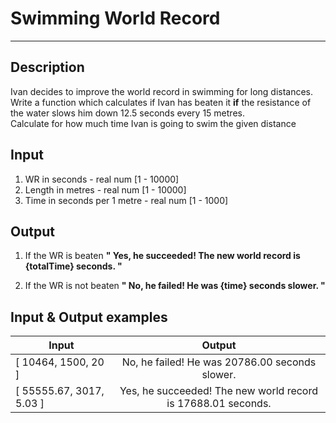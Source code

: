 # Swimming World Record
---

## Description
Ivan decides to improve the world record in swimming for long distances.  
Write a function which calculates if Ivan has beaten it **if** the resistance of the water slows him down 12.5 seconds every 15 metres.  
Calculate for how much time Ivan is going to swim the given distance

## Input
1. WR in seconds - real num [1 - 10000]
2. Length in metres - real num [1 - 10000]
3. Time in seconds per 1 metre - real num [1 - 1000]

## Output
1. If the WR is beaten
**" Yes, he succeeded! The new world record is {totalTime} seconds. "**

2. If the WR is not beaten
**" No, he failed! He was {time} seconds slower. "**

## Input & Output examples

|           Input          |                               Output                          |
| ------------------------ | :-----------------------------------------------------------: |
|   [ 10464, 1500, 20 ]    | No, he failed! He was 20786.00 seconds slower.                |
| [ 55555.67, 3017, 5.03 ] | Yes, he succeeded! The new world record is 17688.01 seconds.  |